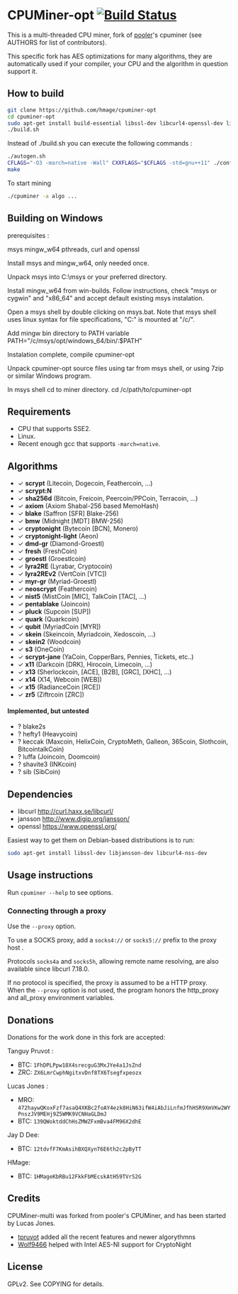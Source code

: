 CPUMiner-opt [![Build Status](https://travis-ci.org/hmage/cpuminer-opt.svg?branch=master)](https://travis-ci.org/hmage/cpuminer-opt)
============

This is a multi-threaded CPU miner, fork of [pooler](//github.com/pooler)'s cpuminer (see AUTHORS for list of contributors).

This specific fork has AES optimizations for many algorithms, they are automatically used if your compiler, your CPU and the algorithm in question support it.


How to build
------------

```bash
git clone https://github.com/hmage/cpuminer-opt
cd cpuminer-opt
sudo apt-get install build-essential libssl-dev libcurl4-openssl-dev libjansson-dev libgmp-dev automake g++
./build.sh
```

Instead of ./build.sh you can execute the following commands :

```bash
./autogen.sh
CFLAGS="-O3 -march=native -Wall" CXXFLAGS="$CFLAGS -std=gnu++11" ./configure --with-curl
make
```

To start mining

```bash
./cpuminer -a algo ...
```


Building on Windows
-------------------

prerequisites :

msys
mingw_w64
pthreads, curl and openssl

Install msys and mingw_w64, only needed once.

Unpack msys into C:\msys or your preferred directory.

Install mingw_w64 from win-builds.
Follow instructions, check "msys or cygwin" and "x86_64" and accept default
existing msys instalation.

Open a msys shell by double clicking on msys.bat.
Note that msys shell uses linux syntax for file specifications, "C:\" is
mounted at "/c/".

Add mingw bin directory to PATH variable
PATH="/c/msys/opt/windows_64/bin/:$PATH"

Instalation complete, compile cpuminer-opt

Unpack cpuminer-opt source files using tar from msys shell, or using 7zip
or similar Windows program.

In msys shell cd to miner directory.
cd /c/path/to/cpuminer-opt


Requirements
------------

 * CPU that supports SSE2.
 * Linux.
 * Recent enough gcc that supports `-march=native`.

Algorithms
----------
 * ✓ __scrypt__ (Litecoin, Dogecoin, Feathercoin, ...)
 * ✓ __scrypt:N__
 * ✓ __sha256d__ (Bitcoin, Freicoin, Peercoin/PPCoin, Terracoin, ...)
 * ✓ __axiom__ (Axiom Shabal-256 based MemoHash)
 * ✓ __blake__ (Saffron [SFR] Blake-256)
 * ✓ __bmw__ (Midnight [MDT] BMW-256)
 * ✓ __cryptonight__ (Bytecoin [BCN], Monero)
 * ✓ __cryptonight-light__ (Aeon)
 * ✓ __dmd-gr__ (Diamond-Groestl)
 * ✓ __fresh__ (FreshCoin)
 * ✓ __groestl__ (Groestlcoin)
 * ✓ __lyra2RE__ (Lyrabar, Cryptocoin)
 * ✓ __lyra2REv2__ (VertCoin [VTC])
 * ✓ __myr-gr__ (Myriad-Groestl)
 * ✓ __neoscrypt__ (Feathercoin)
 * ✓ __nist5__ (MistCoin [MIC], TalkCoin [TAC], ...)
 * ✓ __pentablake__ (Joincoin)
 * ✓ __pluck__ (Supcoin [SUP])
 * ✓ __quark__ (Quarkcoin)
 * ✓ __qubit__ (MyriadCoin [MYR])
 * ✓ __skein__ (Skeincoin, Myriadcoin, Xedoscoin, ...)
 * ✓ __skein2__ (Woodcoin)
 * ✓ __s3__ (OneCoin)
 * ✓ __scrypt-jane__ (YaCoin, CopperBars, Pennies, Tickets, etc..)
 * ✓ __x11__ (Darkcoin [DRK], Hirocoin, Limecoin, ...)
 * ✓ __x13__ (Sherlockcoin, [ACE], [B2B], [GRC], [XHC], ...)
 * ✓ __x14__ (X14, Webcoin [WEB])
 * ✓ __x15__ (RadianceCoin [RCE])
 * ✓ __zr5__ (Ziftrcoin [ZRC])

#### Implemented, but untested
 * ? blake2s
 * ? hefty1 (Heavycoin)
 * ? keccak (Maxcoin, HelixCoin, CryptoMeth, Galleon, 365coin, Slothcoin, BitcointalkCoin)
 * ? luffa (Joincoin, Doomcoin)
 * ? shavite3 (INKcoin)
 * ? sib (SibCoin)
 
Dependencies
------------
 * libcurl http://curl.haxx.se/libcurl/
 * jansson http://www.digip.org/jansson/
 * openssl https://www.openssl.org/

Easiest way to get them on Debian-based distributions is to run:
```bash
sudo apt-get install libssl-dev libjansson-dev libcurl4-nss-dev
```

Usage instructions
------------------
Run `cpuminer --help` to see options.

### Connecting through a proxy

Use the `--proxy` option.

To use a SOCKS proxy, add a `socks4://` or `socks5://` prefix to the proxy host .

Protocols `socks4a` and `socks5h`, allowing remote name resolving, are also available since libcurl 7.18.0.

If no protocol is specified, the proxy is assumed to be a HTTP proxy.  
When the `--proxy` option is not used, the program honors the http_proxy and all_proxy environment variables.

Donations
---------
Donations for the work done in this fork are accepted:

Tanguy Pruvot :
* BTC: `1FhDPLPpw18X4srecguG3MxJYe4a1JsZnd`
* ZRC: `ZX6LmrCwphNgitxvDnf8TX6Tsegfxpeozx`

Lucas Jones :
* MRO: `472haywQKoxFzf7asaQ4XKBc2foAY4ezk8HiN63ifW4iAbJiLnfmJfhHSR9XmVKw2WYPnszJV9MEHj9Z5WMK9VCNHaGLDmJ`
* BTC: `139QWoktddChHsZMWZFxmBva4FM96X2dhE`

Jay D Dee:
* BTC: `12tdvfF7KmAsihBXQXynT6E6th2c2pByTT`

HMage:
* BTC: `1HMageKbRBu12FkkFbMEcskAtH59TVrS2G`

Credits
-------
CPUMiner-multi was forked from pooler's CPUMiner, and has been started by Lucas Jones.
* [tpruvot](https://github.com/tpruvot) added all the recent features and newer algorythmns
* [Wolf9466](https://github.com/wolf9466) helped with Intel AES-NI support for CryptoNight

License
-------
GPLv2.  See COPYING for details.
